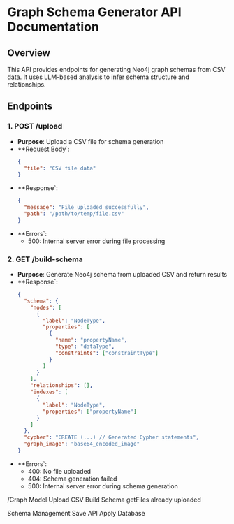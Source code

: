 # Graph Schema Generator API Documentation

## Overview
This API provides endpoints for generating Neo4j graph schemas from CSV data. It uses LLM-based analysis to infer schema structure and relationships.

## Endpoints

### 1. POST /upload
- **Purpose**: Upload a CSV file for schema generation
- **Request Body`:
  ```json
  {
    "file": "CSV file data"
  }
  ```
- **Response`:
  ```json
  {
    "message": "File uploaded successfully",
    "path": "/path/to/temp/file.csv"
  }
  ```
- **Errors`:
  - 500: Internal server error during file processing

### 2. GET /build-schema
- **Purpose**: Generate Neo4j schema from uploaded CSV and return results
- **Response`:
  ```json
  {
    "schema": {
      "nodes": [
        {
          "label": "NodeType",
          "properties": [
            {
              "name": "propertyName",
              "type": "dataType",
              "constraints": ["constraintType"]
            }
          ]
        }
      ],
      "relationships": [],
      "indexes": [
        {
          "label": "NodeType",
          "properties": ["propertyName"]
        }
      ]
    },
    "cypher": "CREATE (...) // Generated Cypher statements",
    "graph_image": "base64_encoded_image"
  }
  ```
- **Errors`:
  - 400: No file uploaded
  - 404: Schema generation failed
  - 500: Internal server error during schema generation

/Graph Model
Upload CSV 
Build Schema
  getFiles already uploaded

Schema Management
Save API
Apply Database